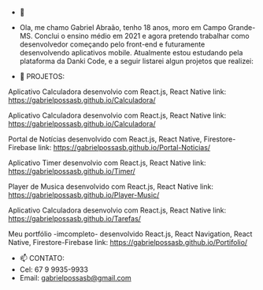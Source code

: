 - 👋 
- Ola, me chamo Gabriel Abraão, tenho 18 anos, moro em Campo Grande-MS. Conclui o ensino médio em 2021 e agora pretendo 
trabalhar como desenvolvedor começando pelo front-end e futuramente desenvolvendo aplicativos mobile. Atualmente estou 
estudando pela plataforma da Danki Code, e a seguir listarei algun projetos que realizei:
     
     
- 👀 PROJETOS:

Aplicativo Calculadora desenvolvio com React.js, React Native
link: https://gabrielpossasb.github.io/Calculadora/

Aplicativo Calculadora desenvolvio com React.js, React Native
link: https://gabrielpossasb.github.io/Calculadora/

Portal de Notícias desenvolvido com React.js, React Native, Firestore-Firebase
link: https://gabrielpossasb.github.io/Portal-Noticias/

Aplicativo Timer desenvolvio com React.js, React Native
link: https://gabrielpossasb.github.io/Timer/

Player de Musica desenvolvido com React.js, React Native
link: https://gabrielpossasb.github.io/Player-Music/

Aplicativo Calculadora desenvolvio com React.js, React Native
link: https://gabrielpossasb.github.io/Tarefas/

Meu portfólio -imcompleto- desenvolvido React.js, React Navigation, React Native, Firestore-Firebase
link: https://gabrielpossasb.github.io/Portifolio/


- 📫 CONTATO:
- Cel: 67 9 9935-9933
- Email: gabrielpossasb@gmail.com
